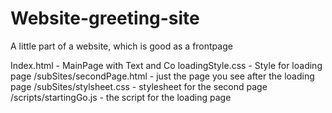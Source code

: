 # Website-greeting-site
A little part of a website, which is good as a frontpage

Index.html - MainPage with Text and Co
loadingStyle.css - Style for loading page
/subSites/secondPage.html - just the page you see after the loading page
/subSites/stylsheet.css - stylesheet for the second page
/scripts/startingGo.js - the script for the loading page
